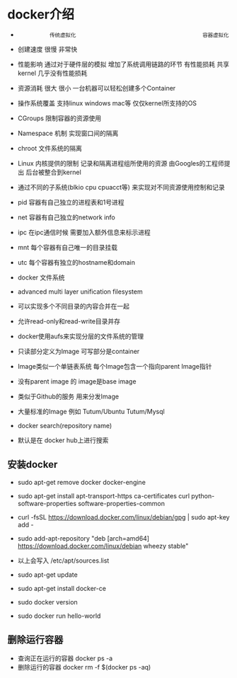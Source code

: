 # docker介绍

*               传统虚拟化                                        容器虚拟化
* 创建速度        很慢                                            非常快
* 性能影响        通过对于硬件层的模拟 增加了系统调用链路的环节 有性能损耗  共享kernel 几乎没有性能损耗
* 资源消耗        很大                                            很小 一台机器可以轻松创建多个Container
* 操作系统覆盖     支持linux windows mac等                         仅仅kernel所支持的OS

* CGroups 限制容器的资源使用
* Namespace 机制 实现窗口间的隔离
* chroot 文件系统的隔离

* Linux 内核提供的限制 记录和隔离进程组所使用的资源 由Googles的工程师提出 后台被整合到kernel
* 通过不同的子系统(blkio cpu cpuacct等) 来实现对不同资源使用控制和记录

* pid 容器有自己独立的进程表和1号进程
* net 容器有自己独立的network info
* ipc 在ipc通信时候 需要加入额外信息来标示进程
* mnt 每个容器有自己唯一的目录挂载
* utc 每个容器有独立的hostname和domain

* docker 文件系统
* advanced multi layer unification filesystem
* 可以实现多个不同目录的内容合并在一起
* 允许read-only和read-write目录并存
* docker使用aufs来实现分层的文件系统的管理
* 只读部分定义为Image 可写部分是container
* Image类似一个单链表系统 每个Image包含一个指向parent Image指针
* 没有parent image 的 image是base image

* 类似于Github的服务 用来分发Image
* 大量标准的Image 例如 Tutum/Ubuntu Tutum/Mysql

* docker search(repository name)
* 默认是在 docker hub上进行搜索

## 安装docker
* sudo apt-get remove docker docker-engine

* sudo apt-get install apt-transport-https ca-certificates curl python-software-properties software-properties-common
* curl -fsSL https://download.docker.com/linux/debian/gpg | sudo apt-key add -
* sudo add-apt-repository "deb [arch=amd64] https://download.docker.com/linux/debian wheezy stable"
* 以上会写入 /etc/apt/sources.list
* sudo apt-get update
* sudo apt-get install docker-ce
* sudo docker version
* sudo docker run hello-world

## 删除运行容器
* 查询正在运行的容器 docker ps -a
* 删除运行的容器  docker rm -f $(docker ps -aq)